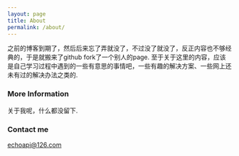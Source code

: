 ```yaml
---
layout: page
title: About
permalink: /about/
---
```


  之前的博客到期了，然后后来忘了弄就没了，不过没了就没了，反正内容也不够经典的，于是就搬来了github fork了一个别人的page.
至于关于这里的内容，应该是自己学习过程中遇到的一些有意思的事情吧，一些有趣的解决方案、一些网上还未有过的解决办法之类的.

### More Information
  关于我呢，什么都没留下.

### Contact me

[echoapi@126.com](mailto:echoapi@126.com)
